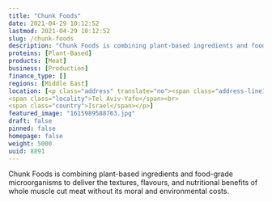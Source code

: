 ```yaml
---
title: "Chunk Foods"
date: 2021-04-29 10:12:52
lastmod: 2021-04-29 10:12:52
slug: /chunk-foods
description: "Chunk Foods is combining plant-based ingredients and food-grade microorganisms to deliver the textures, flavours, and nutritional benefits of whole muscle cut meat without its moral and environmental costs."
proteins: [Plant-Based]
products: [Meat]
business: [Production]
finance_type: []
regions: [Middle East]
location: [<p class="address" translate="no"><span class="address-line1">Arlozorov Street</span><br>
<span class="locality">Tel Aviv-Yafo</span><br>
<span class="country">Israel</span></p>]
featured_image: "1615989588763.jpg"
draft: false
pinned: false
homepage: false
weight: 5000
uuid: 8891
---
```

<p>Chunk Foods is combining plant-based ingredients and food-grade microorganisms to deliver the textures, flavours, and nutritional benefits of whole muscle cut meat without its moral and environmental costs.</p>
